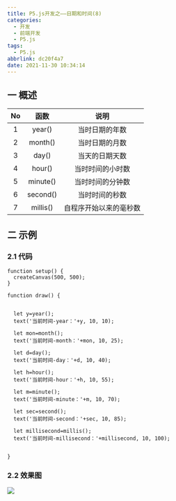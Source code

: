 ```yaml
---
title: P5.js开发之——日期和时间(8)
categories:
  - 开发
  - 前端开发
  - P5.js
tags:
  - P5.js
abbrlink: dc20f4a7
date: 2021-11-30 10:34:14
---
```

## 一 概述

|  No  |   函数   |          说明          |
| :--: | :------: | :--------------------: |
|  1   |  year()  |     当时日期的年数     |
|  2   | month()  |     当时日期的月数     |
|  3   |  day()   |     当天的日期天数     |
|  4   |  hour()  |    当时时间的小时数    |
|  5   | minute() |    当时时间的分钟数    |
|  6   | second() |     当时时间的秒数     |
|  7   | millis() | 自程序开始以来的毫秒数 |

<!--more-->

## 二 示例

### 2.1 代码

```
function setup() {
  createCanvas(500, 500);
}

function draw() {


  let y=year();
  text('当前时间-year：'+y, 10, 10);

  let mon=month();
  text('当前时间-month：'+mon, 10, 25);

  let d=day();
  text('当前时间-day：'+d, 10, 40);

  let h=hour();
  text('当前时间-hour：'+h, 10, 55);

  let m=minute();
  text('当前时间-minute：'+m, 10, 70);

  let sec=second();
  text('当前时间-second：'+sec, 10, 85);

  let millisecond=millis();
  text('当前时间-millisecond：'+millisecond, 10, 100);


}
```

### 2.2 效果图

![][1]



[1]:https://cdn.jsdelivr.net/gh/PGzxc/CDN@master/blog-p5js/p5-js-day-time.png